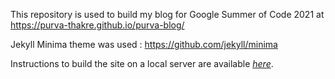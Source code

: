 This repository is used to build my blog for Google Summer of Code 2021 at https://purva-thakre.github.io/purva-blog/

Jekyll Minima theme was used : https://github.com/jekyll/minima


Instructions to build the site on a local server are available [*here*](https://jekyllrb.com/docs/). 
